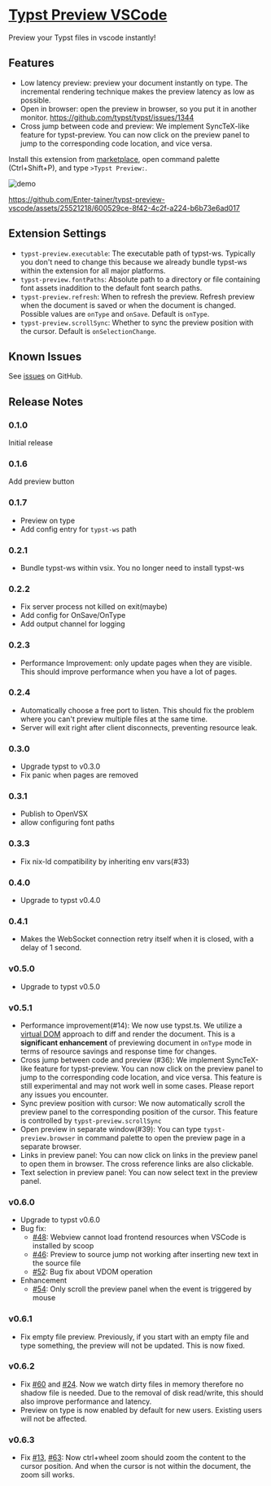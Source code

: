 # [Typst Preview VSCode](https://github.com/Enter-tainer/typst-preview-vscode)

Preview your Typst files in vscode instantly!

## Features

- Low latency preview: preview your document instantly on type. The incremental rendering technique makes the preview latency as low as possible.
- Open in browser: open the preview in browser, so you put it in another monitor. https://github.com/typst/typst/issues/1344
- Cross jump between code and preview: We implement SyncTeX-like feature for typst-preview. You can now click on the preview panel to jump to the corresponding code location, and vice versa.

Install this extension from [marketplace](https://marketplace.visualstudio.com/items?itemName=mgt19937.typst-preview), open command palette (Ctrl+Shift+P), and type `>Typst Preview:`.

![demo](https://github.com/Enter-tainer/typst-preview-vscode/raw/HEAD/demo.png)

https://github.com/Enter-tainer/typst-preview-vscode/assets/25521218/600529ce-8f42-4c2f-a224-b6b73e6ad017

## Extension Settings

- `typst-preview.executable`: The executable path of typst-ws. Typically you don't need to change this because we already bundle typst-ws within the extension for all major platforms.
- `typst-preview.fontPaths`: Absolute path to a directory or file containing font assets inaddition to the default font search paths.
- `typst-preview.refresh`: When to refresh the preview. Refresh preview when the document is saved or when the document is changed. Possible values are `onType` and `onSave`. Default is `onType`.
- `typst-preview.scrollSync`: Whether to sync the preview position with the cursor. Default is `onSelectionChange`.

## Known Issues

See [issues](https://github.com/Enter-tainer/typst-preview-vscode/issues?q=is%3Aissue+is%3Aopen+sort%3Aupdated-desc) on GitHub.

## Release Notes

### 0.1.0

Initial release 

### 0.1.6

Add preview button

### 0.1.7

- Preview on type
- Add config entry for `typst-ws` path

### 0.2.1

- Bundle typst-ws within vsix. You no longer need to install typst-ws

### 0.2.2

- Fix server process not killed on exit(maybe)
- Add config for OnSave/OnType
- Add output channel for logging

### 0.2.3

- Performance Improvement: only update pages when they are visible. This should improve performance when you have a lot of pages.

### 0.2.4

- Automatically choose a free port to listen. This should fix the problem where you can't preview multiple files at the same time.
- Server will exit right after client disconnects, preventing resource leak.

### 0.3.0

- Upgrade typst to v0.3.0
- Fix panic when pages are removed

### 0.3.1

- Publish to OpenVSX
- allow configuring font paths

### 0.3.3

- Fix nix-ld compatibility by inheriting env vars(#33)

### 0.4.0

- Upgrade to typst v0.4.0

### 0.4.1

- Makes the WebSocket connection retry itself when it is closed, with a delay of 1 second.

### v0.5.0

- Upgrade to typst v0.5.0

### v0.5.1

- Performance improvement(#14): We now use typst.ts. We utilize a  [virtual DOM](https://en.wikipedia.org/wiki/Virtual_DOM) approach to diff and render the document. This is a **significant enhancement** of previewing document in `onType` mode in terms of resource savings and response time for changes.
- Cross jump between code and preview (#36): We implement SyncTeX-like feature for typst-preview. You can now click on the preview panel to jump to the corresponding code location, and vice versa. This feature is still experimental and may not work well in some cases. Please report any issues you encounter. 
- Sync preview position with cursor: We now automatically scroll the preview panel to the corresponding position of the cursor. This feature is controlled by `typst-preview.scrollSync`
- Open preview in separate window(#39): You can type `typst-preview.browser` in command palette to open the preview page in a separate browser.
- Links in preview panel: You can now click on links in the preview panel to open them in browser. The cross reference links are also clickable.
- Text selection in preview panel: You can now select text in the preview panel.

### v0.6.0

- Upgrade to typst v0.6.0
- Bug fix:
  - [#48](https://github.com/Enter-tainer/typst-preview-vscode/issues/48): Webview cannot load frontend resources when VSCode is installed by scoop
  - [#46](https://github.com/Enter-tainer/typst-preview-vscode/issues/46): Preview to source jump not working after inserting new text in the source file
  - [#52](https://github.com/Enter-tainer/typst-preview-vscode/issues/52): Bug fix about VDOM operation
- Enhancement
  - [#54](https://github.com/Enter-tainer/typst-preview-vscode/issues/54): Only scroll the preview panel when the event is triggered by mouse

### v0.6.1

- Fix empty file preview. Previously, if you start with an empty file and type something, the preview will not be updated. This is now fixed.

### v0.6.2

- Fix [#60](https://github.com/Enter-tainer/typst-preview-vscode/issues/60) and [#24](https://github.com/Enter-tainer/typst-preview-vscode/issues/24). Now we watch dirty files in memory therefore no shadow file is needed. Due to the removal of disk read/write, this should also improve performance and latency.
- Preview on type is now enabled by default for new users. Existing users will not be affected.

### v0.6.3

- Fix [#13](https://github.com/Enter-tainer/typst-preview-vscode/issues/13), [#63](https://github.com/Enter-tainer/typst-preview-vscode/issues/63): Now ctrl+wheel zoom should zoom the content to the cursor position. And when the cursor is not within the document, the zoom sill works.

